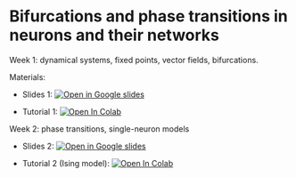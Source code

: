 # Bifurcations and phase transitions in neurons and their networks

Week 1:
dynamical systems, fixed points, vector fields, bifurcations. 

Materials:
* Slides 1: [![Open in Google slides](https://upload.wikimedia.org/wikipedia/commons/1/1e/Google_Slides_logo_%282014-2020%29.svg)](https://docs.google.com/presentation/d/1QHCa3cTVYCyL7_DP-xJ1UZCiXWgGQDt0OTlA--rszMM/edit?usp=sharing)

* Tutorial 1: [![Open In Colab](https://colab.research.google.com/assets/colab-badge.svg)](https://colab.research.google.com/drive/1ZHfveuw7IXJgm2-F3nlRxFZNiv-1OwdA?usp=sharing) 

Week 2: 
phase transitions, single-neuron models
* Slides 2: [![Open in Google slides](https://upload.wikimedia.org/wikipedia/commons/1/1e/Google_Slides_logo_%282014-2020%29.svg)](https://docs.google.com/presentation/d/18xsUKR24dYS_XX9Tx6Tp12qTstAbPESxgbBNfJ0lkMs/edit?usp=sharing)

* Tutorial 2 (Ising model): [![Open In Colab](https://colab.research.google.com/assets/colab-badge.svg)](https://colab.research.google.com/drive/1lyDdEqd9LEQ0h8IVss5yPsu15MHGkqsL?usp=sharing)

